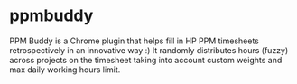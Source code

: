 # ppmbuddy
PPM Buddy is a Chrome plugin that helps fill in HP PPM timesheets retrospectively in an innovative way :) It randomly distributes hours (fuzzy) across projects on the timesheet taking into account custom weights and max daily working hours limit. 
